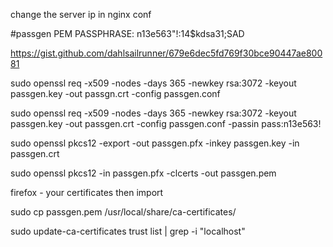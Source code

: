 change the server ip in nginx conf 

#passgen PEM PASSPHRASE: n13e563"!:14$kdsa31;SAD


https://gist.github.com/dahlsailrunner/679e6dec5fd769f30bce90447ae80081 

sudo openssl req -x509 -nodes -days 365 -newkey rsa:3072 -keyout passgen.key -out passgn.crt -config passgen.conf

sudo openssl req -x509 -nodes -days 365 -newkey rsa:3072 -keyout passgen.key -out passgen.crt -config passgen.conf -passin pass:n13e563!

sudo openssl pkcs12 -export -out passgen.pfx -inkey passgen.key -in passgen.crt

sudo openssl pkcs12 -in passgen.pfx -clcerts -out passgen.pem

firefox - your certificates then import 

sudo cp passgen.pem  /usr/local/share/ca-certificates/

sudo update-ca-certificates
trust list | grep -i "localhost"